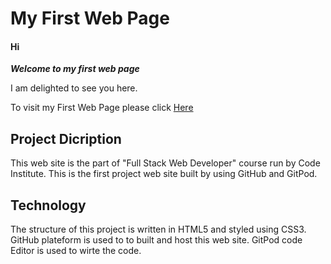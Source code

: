 
# My First Web Page

#### Hi     
*__Welcome to my first web page__*

I am delighted to see you here.

To visit my First Web Page please click [Here](https://mqsaud.github.io/My-first-project/)

## Project Dicription
This web site is the part of "Full Stack Web Developer" course run by Code Institute.
This is the first project web site built by using GitHub and GitPod.

## Technology 

The structure of this project is written in HTML5 and styled using CSS3. GitHub plateform is used to to built and host this web site.
GitPod code Editor is used to wirte the code.


